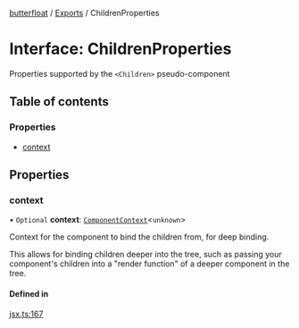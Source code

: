 [butterfloat](../README.md) / [Exports](../modules.md) / ChildrenProperties

# Interface: ChildrenProperties

Properties supported by the `<Children>` pseudo-component

## Table of contents

### Properties

- [context](ChildrenProperties.md#context)

## Properties

### context

• `Optional` **context**: [`ComponentContext`](ComponentContext.md)\<`unknown`\>

Context for the component to bind the children from, for deep binding.

This allows for binding children deeper into the tree, such as passing
your component's children into a "render function" of a deeper component
in the tree.

#### Defined in

[jsx.ts:167](https://github.com/WorldMaker/butterfloat/blob/981cdb4/jsx.ts#L167)
